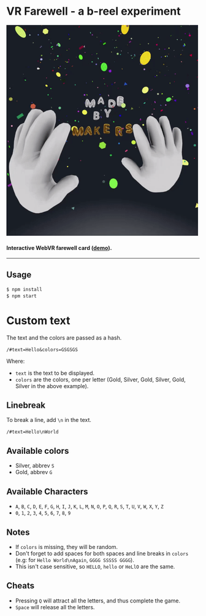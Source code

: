 # VR Farewell - a b-reel experiment

<img alt="celebrate" src="https://raw.githubusercontent.com/B-Reel/vr-farewell/master/gifs/celebrate.gif?token=AGysiehpIAd_ZythOdCWEHgBpfdoqnjwks5X3-YvwA%3D%3D" width="500">


#### Interactive WebVR farewell card ([demo](https://b-reel.github.io/vr-farewell/)).

---

## Usage

```sh
$ npm install
$ npm start
```

# Custom text

The text and the colors are passed as a hash.

```
/#text=Hello&colors=GSGSGS
```

Where:

- `text` is the text to  be displayed.
- `colors` are the colors, one per letter (Gold, Silver, Gold, Silver, Gold, Silver in the above example).

## Linebreak

To break a line, add `\n` in the text.

```
/#text=Hello\nWorld
```

## Available colors

* Silver, abbrev `S`
* Gold, abbrev `G`

## Available Characters

- `A`, `B`, `C`, `D`, `E`, `F`, `G`, `H`, `I`, `J`, `K`, `L`, `M`, `N`, `O`, `P`, `Q`, `R`, `S`, `T`, `U`, `V`, `W`, `X`, `Y`, `Z`
- `0`, `1`, `2`, `3`, `4`, `5`, `6`, `7`, `8`, `9`

## Notes

- If `colors` is missing, they will be random.
- Don't forget to add spaces for both spaces and line breaks in `colors` (e.g: for `Hello World\nAgain`, `GGGG SSSSS GGGG`).
- This isn't case sensitive, so `HELLO`, `hello` or `HeLlO` are the same.

## Cheats

- Pressing `Q` will attract all the letters, and thus complete the game.
- `Space` will release all the letters.
